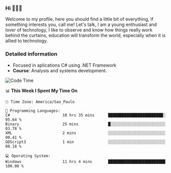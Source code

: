 


### Hi 🙋🏽‍♂️

Welcome to my profile, here you should find a little bit of everything, if something interests you, call me! Let's talk,
I am a young enthusiast and lover of technology, I like to observe and know how things really work behind the curtains, 
education will transform the world, especially when it is allied to technology.

### Detailed information
* Focused in aplications C# using .NET Framework
* **Course**: Analysis and systems development.

<!--START_SECTION:waka-->
![Code Time](http://img.shields.io/badge/Code%20Time-387%20hrs%2012%20mins-blue)

📊 **This Week I Spent My Time On** 

```text
🕑︎ Time Zone: America/Sao_Paulo

💬 Programming Languages: 
C#                       10 hrs 35 mins      ████████████████████████░   95.64 % 
Binary                   25 mins             █░░░░░░░░░░░░░░░░░░░░░░░░   03.78 % 
XML                      2 mins              ░░░░░░░░░░░░░░░░░░░░░░░░░   00.41 % 
GDScript3                1 min               ░░░░░░░░░░░░░░░░░░░░░░░░░   00.18 % 

💻 Operating System: 
Windows                  11 hrs 4 mins       █████████████████████████   100.00 % 
```


<!--END_SECTION:waka-->



